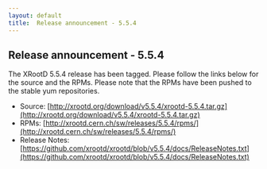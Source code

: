 ```yaml
---
layout: default
title:  Release announcement - 5.5.4
---
```


Release announcement - 5.5.4
-----------------------------

The XRootD 5.5.4 release has been tagged. Please follow the links
below for the source and the RPMs. Please note that the RPMs have been pushed
to the stable yum repositories.

 * Source: [http://xrootd.org/download/v5.5.4/xrootd-5.5.4.tar.gz](http://xrootd.org/download/v5.5.4/xrootd-5.5.4.tar.gz)
 * RPMs: [http://xrootd.cern.ch/sw/releases/5.5.4/rpms/](http://xrootd.cern.ch/sw/releases/5.5.4/rpms/)
 * Release Notes: [https://github.com/xrootd/xrootd/blob/v5.5.4/docs/ReleaseNotes.txt](https://github.com/xrootd/xrootd/blob/v5.5.4/docs/ReleaseNotes.txt)
